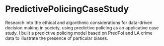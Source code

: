 # PredictivePolicingCaseStudy
Research into the ethical and algorithmic considerations for data-driven decision making in society, using predictive policing as an applicative case study. I built a predictive policing model based on PredPol and LA crime data to illustrate the presence of particular biases.
